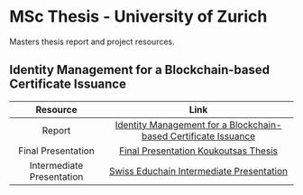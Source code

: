 # MSc Thesis - University of Zurich

Masters thesis report and project resources.

## Identity Management for a Blockchain-based Certificate Issuance

| Resource | Link |
|:-:|:-:|
| Report | [Identity Management for a Blockchain-based Certificate Issuance](/report/thesis.pdf) |
| Final Presentation | [Final Presentation Koukoutsas Thesis](Final-Presentation-Koukoutsas-Thesis.pdf) |
| Intermediate Presentation | [Swiss Educhain Intermediate Presentation](Educhain-Intermediate-Presentation.pdf) |
